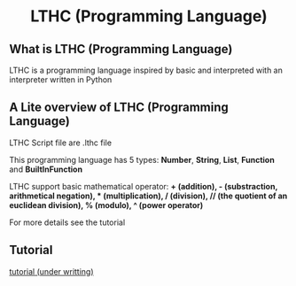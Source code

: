 <div align="center">

# LTHC (Programming Language)

<div align="left">

## What is LTHC (Programming Language)

LTHC is a programming language inspired by basic and interpreted with an interpreter written in Python

## A Lite overview of LTHC (Programming Language)

LTHC Script file are .lthc file

This programming language has 5 types: **Number**, **String**, **List**, **Function** and **BuiltInFunction**

LTHC support basic mathematical operator: **+ (addition), - (substraction, arithmetical negation), * (multiplication), / (division), // (the quotient of an euclidean division), % (modulo), ^ (power operator)**

For more details see the tutorial

## Tutorial

<a href="./TUTORIAL.md">tutorial (under writting)</a>
